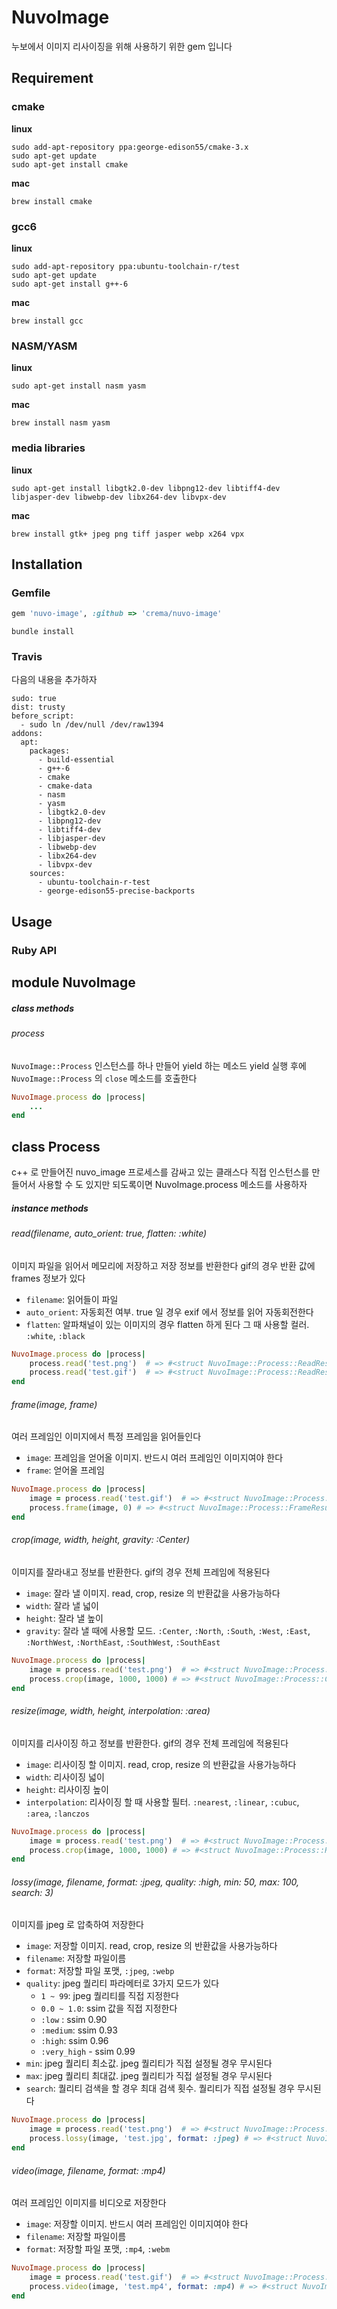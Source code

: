 # NuvoImage

누보에서 이미지 리사이징을 위해 사용하기 위한 gem 입니다

## Requirement

### cmake

**linux**
```
sudo add-apt-repository ppa:george-edison55/cmake-3.x
sudo apt-get update
sudo apt-get install cmake
```
**mac**
```
brew install cmake
```

### gcc6
**linux**
```
sudo add-apt-repository ppa:ubuntu-toolchain-r/test  
sudo apt-get update  
sudo apt-get install g++-6
```

**mac**
```
brew install gcc
```

### NASM/YASM

**linux**
```
sudo apt-get install nasm yasm
```

**mac**
```
brew install nasm yasm
```

### media libraries

**linux**
```
sudo apt-get install libgtk2.0-dev libpng12-dev libtiff4-dev libjasper-dev libwebp-dev libx264-dev libvpx-dev
```

**mac**
```
brew install gtk+ jpeg png tiff jasper webp x264 vpx
```

## Installation

### Gemfile

```ruby
gem 'nuvo-image', :github => 'crema/nuvo-image'
```

```
bundle install
```

### Travis
다음의 내용을 추가하자
```
sudo: true
dist: trusty
before_script:
  - sudo ln /dev/null /dev/raw1394  
addons:
  apt:
    packages:
      - build-essential
      - g++-6
      - cmake
      - cmake-data
      - nasm
      - yasm
      - libgtk2.0-dev
      - libpng12-dev 
      - libtiff4-dev 
      - libjasper-dev 
      - libwebp-dev 
      - libx264-dev 
      - libvpx-dev
    sources:
      - ubuntu-toolchain-r-test
      - george-edison55-precise-backports
```

## Usage


### Ruby API


module NuvoImage
----------------

##### class methods

###### process

`NuvoImage::Process` 인스턴스를 하나 만들어 yield 하는 메소드 
yield 실행 후에 `NuvoImage::Process` 의 `close` 메소드를 호출한다

``` ruby
NuvoImage.process do |process|
    ...
end
```


class Process
-------------

c++ 로 만들어진 nuvo_image 프로세스를 감싸고 있는 클래스다 
직접 인스턴스를 만들어서 사용할 수 도 있지만 되도록이면 NuvoImage.process 메소드를 사용하자 

##### instance methods

###### read(filename, auto_orient: true, flatten: :white)

이미지 파일을 읽어서 메모리에 저장하고 저장 정보를 반환한다 
gif의 경우 반환 값에 frames 정보가 있다 

- `filename`: 읽어들이 파일
- `auto_orient`: 자동회전 여부. true 일 경우 exif 에서 정보를 읽어 자동회전한다 
- `flatten`: 알파채널이 있는 이미지의 경우 flatten 하게 된다 그 때 사용할 컬러. `:white`, `:black` 

```ruby
NuvoImage.process do |process|
    process.read('test.png')  # => #<struct NuvoImage::Process::ReadResult id="temp-0", width=1500, height=2181, size=1834587, frames=nil>
    process.read('test.gif')  # => #<struct NuvoImage::Process::ReadResult id="temp-1", width=320, height=240, size=3854587, frames=12>
end
```

###### frame(image, frame)

여러 프레임인 이미지에서 특정 프레임을 읽어들인다

- `image`: 프레임을 얻어올 이미지. 반드시 여러 프레임인 이미지여야 한다 
- `frame`: 얻어올 프레임 

```ruby
NuvoImage.process do |process|
    image = process.read('test.gif')  # => #<struct NuvoImage::Process::ReadResult id="temp-1", width=320, height=240, size=3854587, frames=12>
    process.frame(image, 0) # => #<struct NuvoImage::Process::FrameResult id="temp-2", width=320, height=240, frames=nil>
end
```


###### crop(image, width, height, gravity: :Center)

이미지를 잘라내고 정보를 반환한다. gif의 경우 전체 프레임에 적용된다   

- `image`: 잘라 낼 이미지. read, crop, resize 의 반환값을 사용가능하다 
- `width`: 잘라 낼 넓이
- `height`: 잘라 낼 높이
- `gravity`: 잘라 낼 때에 사용할 모드. `:Center`, `:North`, `:South`, `:West`, `:East`, `:NorthWest`, `:NorthEast`, `:SouthWest`, `:SouthEast`

```ruby
NuvoImage.process do |process|
    image = process.read('test.png')  # => #<struct NuvoImage::Process::ReadResult id="temp-0", width=1500, height=2181, size=1834587>
    process.crop(image, 1000, 1000) # => #<struct NuvoImage::Process::CropResult id="temp-1", width=1000, height=1000, gravity=:Center>
end
```

###### resize(image, width, height, interpolation: :area)

이미지를 리사이징 하고 정보를 반환한다. gif의 경우 전체 프레임에 적용된다  

- `image`: 리사이징 할 이미지. read, crop, resize 의 반환값을 사용가능하다 
- `width`: 리사이징 넓이
- `height`: 리사이징 높이
- `interpolation`: 리사이징 할 때 사용할 필터. `:nearest`, `:linear`, `:cubuc`, `:area`, `:lanczos`

```ruby
NuvoImage.process do |process|
    image = process.read('test.png')  # => #<struct NuvoImage::Process::ReadResult id="temp-0", width=1500, height=2181, size=1834587>
    process.crop(image, 1000, 1000) # => #<struct NuvoImage::Process::ResizeResult id="temp-1", width=1000, height=1000, interpolation=:area>
end
```

###### lossy(image, filename, format: :jpeg, quality: :high, min: 50, max: 100, search: 3)

이미지를 jpeg 로 압축하여 저장한다 

- `image`: 저장할 이미지. read, crop, resize 의 반환값을 사용가능하다 
- `filename`: 저장할 파일이름 
- `format`: 저장할 파일 포맷, `:jpeg`, `:webp`
- `quality`: jpeg 퀄리티 파라메터로 3가지 모드가 있다 
  - `1 ~ 99`: jpeg 퀄리티를 직접 지정한다 
  - `0.0 ~ 1.0`: ssim 값을 직접 지정한다 
  - `:low` : ssim 0.90
  - `:medium`: ssim 0.93
  - `:high`: ssim 0.96
  - `:very_high` - ssim 0.99
- `min`: jpeg 퀄리티 최소값. jpeg 퀄리티가 직접 설정될 경우 무시된다 
- `max`: jpeg 퀄리티 최대값. jpeg 퀄리티가 직접 설정될 경우 무시된다 
- `search`: 퀄리티 검색을 할 경우 최대 검색 횟수. 퀄리티가 직접 설정될 경우 무시된다

```ruby
NuvoImage.process do |process|
    image = process.read('test.png')  # => #<struct NuvoImage::Process::ReadResult id="temp-0", width=1500, height=2181, size=1834587, frames=nil>
    process.lossy(image, 'test.jpg', format: :jpeg) # => #<struct NuvoImage::Process::LossyResult id="test.jpg", size=128230, quality=50>
end
```

###### video(image, filename, format: :mp4)

여러 프레임인 이미지를 비디오로 저장한다 

- `image`: 저장할 이미지. 반드시 여러 프레임인 이미지여야 한다 
- `filename`: 저장할 파일이름 
- `format`: 저장할 파일 포맷, `:mp4`, `:webm`

```ruby
NuvoImage.process do |process|
    image = process.read('test.gif')  # => #<struct NuvoImage::Process::ReadResult id="temp-1", width=320, height=240, size=3854587, frames=12>
    process.video(image, 'test.mp4', format: :mp4) # => #<struct NuvoImage::Process::VideoResult id="temp-2", size=2601023 >
end
```